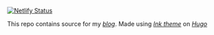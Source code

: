 [![Netlify Status](https://api.netlify.com/api/v1/badges/3f1fa2a9-281f-4d78-b5e8-221dab6bdaab/deploy-status)](https://app.netlify.com/sites/harsha-blog/deploys)

This repo contains source for my *[blog](https://harsha-blog.netlify.app/)*. Made using *[Ink theme](https://github.com/knadh/hugo-ink)* on *[Hugo](https://gohugo.io/)*
